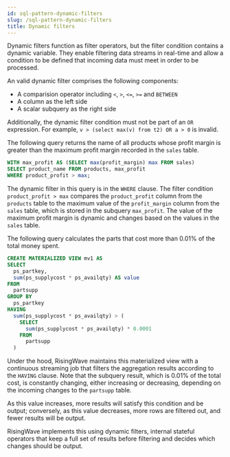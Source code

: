 ```yaml
---
id: sql-pattern-dynamic-filters
slug: /sql-pattern-dynamic-filters
title: Dynamic filters
---
```

<head>
  <link rel="canonical" href="https://docs.risingwave.com/docs/current/sql-pattern-dynamic-filters/" />
</head>

Dynamic filters function as filter operators, but the filter condition contains a dynamic variable. They enable filtering data streams in real-time and allow a condition to be defined that incoming data must meet in order to be processed.

An valid dynamic filter comprises the following components:

- A comparision operator including `<`, `>`, `<=`, `>=` and `BETWEEN`
- A column as the left side 
- A scalar subquery as the right side

Additionally, the dynamic filter condition must not be part of an `OR` expression. For example, `v > (select max(v) from t2) OR a > 0` is invalid.

The following query returns the name of all products whose profit margin is greater than the maximum profit margin recorded in the `sales` table.

```sql
WITH max_profit AS (SELECT max(profit_margin) max FROM sales) 
SELECT product_name FROM products, max_profit 
WHERE product_profit > max;
```

The dynamic filter in this query is in the `WHERE` clause. The filter condition `product_profit > max` compares the `product_profit` column from the `products` table to the maximum value of the `profit_margin` column from the `sales` table, which is stored in the subquery `max_profit`. The value of the maximum profit margin is dynamic and changes based on the values in the `sales` table.


The following query calculates the parts that cost more than 0.01% of the total money spent.

```sql
CREATE MATERIALIZED VIEW mv1 AS
SELECT
  ps_partkey,
  sum(ps_supplycost * ps_availqty) AS value
FROM
  partsupp
GROUP BY
  ps_partkey
HAVING
  sum(ps_supplycost * ps_availqty) > (
    SELECT
      sum(ps_supplycost * ps_availqty) * 0.0001
    FROM
      partsupp
  )
```

Under the hood, RisingWave maintains this materialized view with a continuous streaming job that filters the aggregation results according to the `HAVING` clause. Note that the subquery result, which is 0.01% of the total cost, is constantly changing, either increasing or decreasing, depending on the incoming changes to the `partsupp` table.

As this value increases, more results will satisfy this condition and be output; conversely, as this value decreases, more rows are filtered out, and fewer results will be output.

RisingWave implements this using dynamic filters, internal stateful operators that keep a full set of results before filtering and decides which changes should be output.
